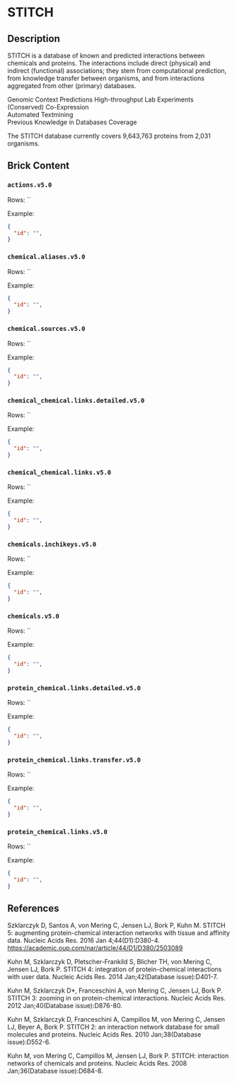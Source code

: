# STITCH

## Description

STITCH is a database of known and predicted interactions between chemicals and proteins. The interactions include direct (physical) and indirect (functional) associations; they stem from computational prediction, from knowledge transfer between organisms, and from interactions aggregated from other (primary) databases.

Genomic Context Predictions	
High-throughput Lab Experiments	
(Conserved) Co-Expression	
Automated Textmining	
Previous Knowledge in Databases
Coverage

The STITCH database currently covers 9,643,763 proteins from 2,031 organisms.

## Brick Content

### `actions.v5.0`

Rows: ``

Example:

```json
{
  "id": "",
}
``` 

### `chemical.aliases.v5.0`

Rows: ``

Example:

```json
{
  "id": "",
}
``` 

### `chemical.sources.v5.0`

Rows: ``

Example:

```json
{
  "id": "",
}
``` 

### `chemical_chemical.links.detailed.v5.0`

Rows: ``

Example:

```json
{
  "id": "",
}
``` 

### `chemical_chemical.links.v5.0`

Rows: ``

Example:

```json
{
  "id": "",
}
``` 

### `chemicals.inchikeys.v5.0`

Rows: ``

Example:

```json
{
  "id": "",
}
``` 

### `chemicals.v5.0`

Rows: ``

Example:

```json
{
  "id": "",
}
``` 

### `protein_chemical.links.detailed.v5.0`

Rows: ``

Example:

```json
{
  "id": "",
}
``` 

### `protein_chemical.links.transfer.v5.0`

Rows: ``

Example:

```json
{
  "id": "",
}
``` 

### `protein_chemical.links.v5.0`

Rows: ``

Example:

```json
{
  "id": "",
}
``` 

## References

Szklarczyk D, Santos A, von Mering C, Jensen LJ, Bork P, Kuhn M.
STITCH 5: augmenting protein-chemical interaction networks with tissue and affinity data.
Nucleic Acids Res. 2016 Jan 4;44(D1):D380-4.
https://academic.oup.com/nar/article/44/D1/D380/2503089


Kuhn M, Szklarczyk D, Pletscher-Frankild S, Blicher TH, von Mering C, Jensen LJ, Bork P.
STITCH 4: integration of protein-chemical interactions with user data.
Nucleic Acids Res. 2014 Jan;42(Database issue):D401-7.

Kuhn M, Szklarczyk D*, Franceschini A, von Mering C, Jensen LJ, Bork P.
STITCH 3: zooming in on protein-chemical interactions.
Nucleic Acids Res. 2012 Jan;40(Database issue):D876-80.

Kuhn M, Szklarczyk D, Franceschini A, Campillos M, von Mering C, Jensen LJ, Beyer A, Bork P.
STITCH 2: an interaction network database for small molecules and proteins.
Nucleic Acids Res. 2010 Jan;38(Database issue):D552-6.

Kuhn M, von Mering C, Campillos M, Jensen LJ, Bork P.
STITCH: interaction networks of chemicals and proteins.
Nucleic Acids Res. 2008 Jan;36(Database issue):D684-8.